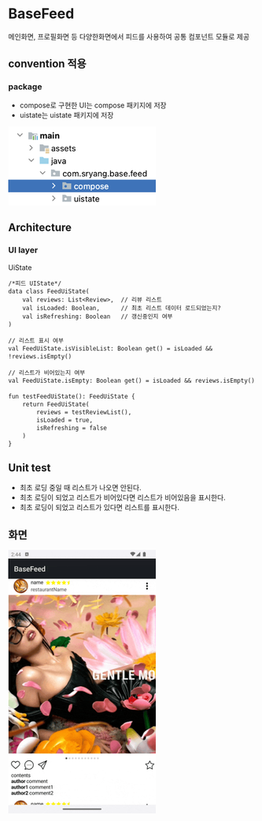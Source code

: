 # BaseFeed
메인화면, 프로필화면 등 다양한화면에서 피드를 사용하여 공통 컴포넌트 모듈로 제공

## convention 적용
### package
- compose로 구현한 UI는 compose 패키지에 저장
- uistate는 uistate 패키지에 저장
<img src="./screenshot/package.png" alt="image" width="300" height="auto">


## Architecture
### UI layer
UiState
```
/*피드 UIState*/
data class FeedUiState(
    val reviews: List<Review>,  // 리뷰 리스트
    val isLoaded: Boolean,      // 최초 리스트 데이터 로드되었는지?
    val isRefreshing: Boolean   // 갱신중인지 여부
)

// 리스트 표시 여부
val FeedUiState.isVisibleList: Boolean get() = isLoaded && !reviews.isEmpty()

// 리스트가 비어있는지 여부
val FeedUiState.isEmpty: Boolean get() = isLoaded && reviews.isEmpty()

fun testFeedUiState(): FeedUiState {
    return FeedUiState(
        reviews = testReviewList(),
        isLoaded = true,
        isRefreshing = false
    )
}
```


## Unit test
- 최초 로딩 중일 때 리스트가 나오면 안된다.
- 최초 로딩이 되었고 리스트가 비어있다면 리스트가 비어있음을 표시한다.
- 최초 로딩이 되었고 리스트가 있다면 리스트를 표시한다.

## 화면
<img src="./screenshot/demonstrate.gif" alt="image" width="300" height="auto">